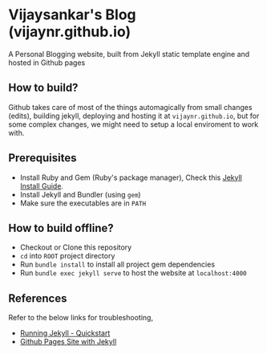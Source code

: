 # Vijaysankar's Blog (vijaynr.github.io)
A Personal Blogging website, built from Jekyll static template engine and hosted in Github pages

## How to build?

Github takes care of most of the things automagically from small changes (edits), building jekyll, deploying and hosting it at `vijaynr.github.io`, but for some complex changes, we might need to setup a local enviroment to work with.

## Prerequisites

- Install Ruby and Gem (Ruby's package manager), Check this [Jekyll Install Guide](https://jekyllrb.com/docs/installation/).
- Install Jekyll and Bundler (using  `gem`)
- Make sure the executables are in `PATH`

## How to build offline?

- Checkout or Clone this repository
- `cd` into `ROOT` project directory
- Run `bundle install` to install all project gem dependencies
- Run `bundle exec jekyll serve` to host the website at `localhost:4000`

## References
Refer to the below links for troubleshooting,

- [Running Jekyll - Quickstart](https://jekyllrb.com/docs/)
- [Github Pages Site with Jekyll](https://docs.github.com/en/pages/setting-up-a-github-pages-site-with-jekyll)
